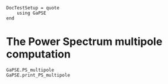 ```@meta
DocTestSetup = quote
    using GaPSE
end
```

# The Power Spectrum multipole computation

```@docs
GaPSE.PS_multipole
GaPSE.print_PS_multipole
```
